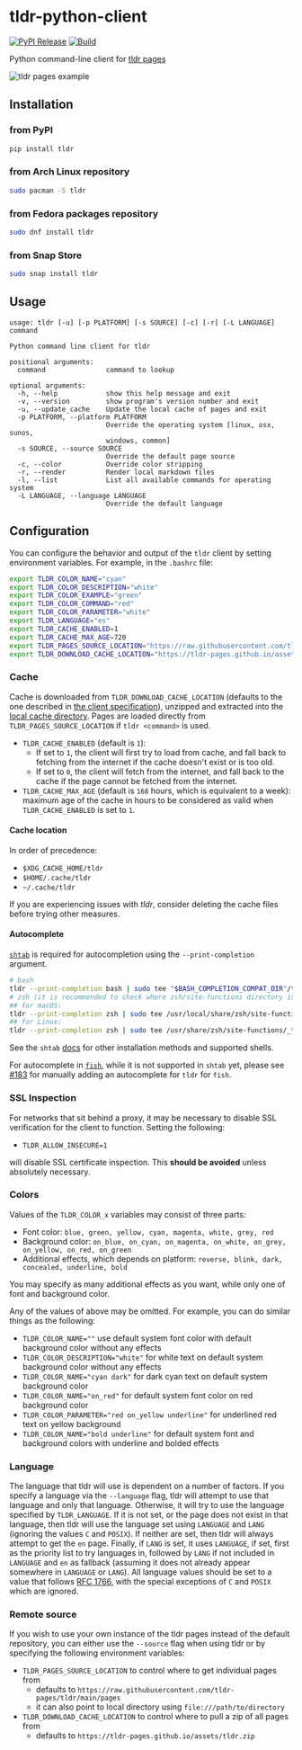 # tldr-python-client

[![PyPI Release](https://img.shields.io/pypi/v/tldr.svg)](https://pypi.python.org/pypi/tldr)
[![Build](https://github.com/tldr-pages/tldr-python-client/workflows/Test/badge.svg?branch=main)](https://github.com/tldr-pages/tldr-python-client/actions?query=branch%3Amain)

Python command-line client for [tldr pages](https://github.com/tldr-pages/tldr)

![tldr pages example](https://raw.github.com/tldr-pages/tldr/main/images/tldr.svg)

## Installation

### from PyPI

```bash
pip install tldr
```

### from Arch Linux repository

```bash
sudo pacman -S tldr
```

### from Fedora packages repository

```bash
sudo dnf install tldr
```

### from Snap Store

```bash
sudo snap install tldr
```

## Usage

```
usage: tldr [-u] [-p PLATFORM] [-s SOURCE] [-c] [-r] [-L LANGUAGE] command

Python command line client for tldr

positional arguments:
  command               command to lookup

optional arguments:
  -h, --help            show this help message and exit
  -v, --version         show program's version number and exit
  -u, --update_cache    Update the local cache of pages and exit
  -p PLATFORM, --platform PLATFORM
                        Override the operating system [linux, osx, sunos,
                        windows, common]
  -s SOURCE, --source SOURCE
                        Override the default page source
  -c, --color           Override color stripping
  -r, --render          Render local markdown files
  -l, --list            List all available commands for operating system    
  -L LANGUAGE, --language LANGUAGE
                        Override the default language
```

## Configuration

You can configure the behavior and output of the `tldr` client by setting environment variables. For example, in the `.bashrc` file:

```bash
export TLDR_COLOR_NAME="cyan"
export TLDR_COLOR_DESCRIPTION="white"
export TLDR_COLOR_EXAMPLE="green"
export TLDR_COLOR_COMMAND="red"
export TLDR_COLOR_PARAMETER="white"
export TLDR_LANGUAGE="es"
export TLDR_CACHE_ENABLED=1
export TLDR_CACHE_MAX_AGE=720
export TLDR_PAGES_SOURCE_LOCATION="https://raw.githubusercontent.com/tldr-pages/tldr/main/pages"
export TLDR_DOWNLOAD_CACHE_LOCATION="https://tldr-pages.github.io/assets/tldr.zip"
```

### Cache

Cache is downloaded from `TLDR_DOWNLOAD_CACHE_LOCATION` (defaults to the one described in [the client specification](https://github.com/tldr-pages/tldr/blob/main/CLIENT-SPECIFICATION.md#caching)), unzipped and extracted into the [local cache directory](#cache-location). Pages are loaded directly from `TLDR_PAGES_SOURCE_LOCATION` if `tldr <command>` is used.

* `TLDR_CACHE_ENABLED` (default is `1`):
    * If set to `1`, the client will first try to load from cache, and fall back to fetching from the internet if the cache doesn't exist or is too old.
    * If set to `0`, the client will fetch from the internet, and fall back to the cache if the page cannot be fetched from the internet.
* `TLDR_CACHE_MAX_AGE` (default is `168` hours, which is equivalent to a week): maximum age of the cache in hours to be considered as valid when `TLDR_CACHE_ENABLED` is set to `1`.

#### Cache location

In order of precedence:
* `$XDG_CACHE_HOME/tldr`
* `$HOME/.cache/tldr`
* `~/.cache/tldr`

If you are experiencing issues with *tldr*, consider deleting the cache files before trying other measures.

#### Autocomplete

[`shtab`](https://pypi.org/project/shtab) is required for autocompletion using the `--print-completion` argument.

```bash
# bash
tldr --print-completion bash | sudo tee "$BASH_COMPLETION_COMPAT_DIR"/tldr
# zsh (it is recommended to check where zsh/site-functions directory is located)
## for macOS:
tldr --print-completion zsh | sudo tee /usr/local/share/zsh/site-functions/_tldr
## for Linux:
tldr --print-completion zsh | sudo tee /usr/share/zsh/site-functions/_tldr
```

See the `shtab` [docs](https://pypi.org/project/shtab/#usage) for other installation methods and
supported shells.

For autocomplete in [`fish`](https://fishshell.com/), while it is not supported in `shtab` yet,
please see [#183](https://github.com/tldr-pages/tldr-python-client/issues/183) for manually adding
an autocomplete for `tldr` for `fish`.

### SSL Inspection

For networks that sit behind a proxy, it may be necessary to disable SSL verification for the client to function. Setting the following:

* `TLDR_ALLOW_INSECURE=1` 

will disable SSL certificate inspection. This __should be avoided__ unless absolutely necessary.

### Colors

Values of the `TLDR_COLOR_x` variables may consist of three parts:
* Font color: `blue, green, yellow, cyan, magenta, white, grey, red`
* Background color: `on_blue, on_cyan, on_magenta, on_white, on_grey, on_yellow, on_red, on_green`
* Additional effects, which depends on platform: `reverse, blink, dark, concealed, underline, bold`

You may specify as many additional effects as you want, while only one of font and background color.

Any of the values of above may be omitted. For example, you can do similar things as the following:
* `TLDR_COLOR_NAME=""` use default system font color with default background color without any effects
* `TLDR_COLOR_DESCRIPTION="white"` for white text on default system background color without any effects
* `TLDR_COLOR_NAME="cyan dark"` for dark cyan text on default system background color
* `TLDR_COLOR_NAME="on_red"` for default system font color on red background color
* `TLDR_COLOR_PARAMETER="red on_yellow underline"` for underlined red text on yellow background
* `TLDR_COLOR_NAME="bold underline"` for default system font and background colors with underline and bolded effects

### Language

The language that tldr will use is dependent on a number of factors. If you specify a language via the
`--language` flag, tldr will attempt to use that language and only that language. Otherwise, it will
try to use the language specified by `TLDR_LANGUAGE`. If it is not set, or the page does not exist in that language,
then tldr will use the
language set using `LANGUAGE` and `LANG` (ignoring the values `C` and `POSIX`).
If neither are set, then tldr will always attempt to get the `en` page. Finally, if `LANG` is set, it uses `LANGUAGE`, if set,
first as the priority list to try languages in, followed by `LANG` if not included in `LANGUAGE`
and `en` as fallback (assuming it does not already appear somewhere in `LANGUAGE` or `LANG`).
All language values should be set to a value that follows [RFC 1766](https://tools.ietf.org/html/rfc1766.html),
with the special exceptions of `C` and `POSIX` which are ignored.

### Remote source

If you wish to use your own instance of the tldr pages instead of the default repository, you
can either use the `--source` flag when using tldr or by specifying the following environment variables:

* `TLDR_PAGES_SOURCE_LOCATION` to control where to get individual pages from
  * defaults to `https://raw.githubusercontent.com/tldr-pages/tldr/main/pages`
  * it can also point to local directory using `file:///path/to/directory`
* `TLDR_DOWNLOAD_CACHE_LOCATION` to control where to pull a zip of all pages from
  * defaults to `https://tldr-pages.github.io/assets/tldr.zip`
